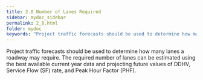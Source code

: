 ```yaml
---
title: 2.8 Number of Lanes Required
sidebar: mydoc_sidebar
permalink: 2_8.html
folder: mydoc
keywords: "Project traffic forecasts should be used to determine how many lanes a roadway may require. The required number of lanes can be estimated using the best available current year data and projecting future values of DDHV, Service Flow (SF) rate, and Peak Hour Factor (PHF)."
---
```


<style>
  div{text-align: justify;}
</style>

Project traffic forecasts should be used to determine how many lanes a roadway may require. The required number of lanes can be estimated using the best available current year data and projecting future values of DDHV, Service Flow (SF) rate, and Peak Hour Factor (PHF).